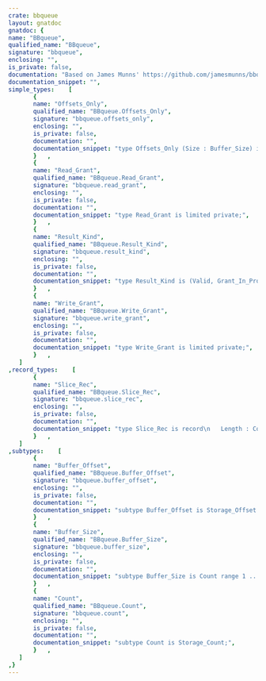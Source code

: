 ```yaml
---
crate: bbqueue
layout: gnatdoc
gnatdoc: {
name: "BBqueue",
qualified_name: "BBqueue",
signature: "bbqueue",
enclosing: "",
is_private: false,
documentation: "Based on James Munns' https://github.com/jamesmunns/bbqueue\n\nBBqueue implements lock free, one producer one consumer, BipBuffers.\n\nThis unit only handles index offsets without having an internal buffer.\nIt can be used to allocate slices of an existing array, e.g.:\n\n   Buf : Storage_Array (8 .. 64) := (others => 0);\n   Q   : aliased Offsets_Only (Buf'Length);\n   WG  : Write_Grant := BBqueue.Empty;\n   S   : Slice_Rec;\nbegin\n   Grant (Q, WG, 8);\n   if State (WG) = Valid then\n      S := Slice (WG);\n      Buf (Buf'First + S.From .. Buf'First + S.To) := (others => 42);\n      Commit (Q, WG);\n   end if;",
documentation_snippet: "",
simple_types:    [
       {
       name: "Offsets_Only",
       qualified_name: "BBqueue.Offsets_Only",
       signature: "bbqueue.offsets_only",
       enclosing: "",
       is_private: false,
       documentation: "",
       documentation_snippet: "type Offsets_Only (Size : Buffer_Size) is limited private;",
       }   ,
       {
       name: "Read_Grant",
       qualified_name: "BBqueue.Read_Grant",
       signature: "bbqueue.read_grant",
       enclosing: "",
       is_private: false,
       documentation: "",
       documentation_snippet: "type Read_Grant is limited private;",
       }   ,
       {
       name: "Result_Kind",
       qualified_name: "BBqueue.Result_Kind",
       signature: "bbqueue.result_kind",
       enclosing: "",
       is_private: false,
       documentation: "",
       documentation_snippet: "type Result_Kind is (Valid, Grant_In_Progress, Insufficient_Size, Empty);",
       }   ,
       {
       name: "Write_Grant",
       qualified_name: "BBqueue.Write_Grant",
       signature: "bbqueue.write_grant",
       enclosing: "",
       is_private: false,
       documentation: "",
       documentation_snippet: "type Write_Grant is limited private;",
       }   ,
   ]
,record_types:    [
       {
       name: "Slice_Rec",
       qualified_name: "BBqueue.Slice_Rec",
       signature: "bbqueue.slice_rec",
       enclosing: "",
       is_private: false,
       documentation: "",
       documentation_snippet: "type Slice_Rec is record\n   Length : Count;\n   From   : Buffer_Offset;\n   To     : Buffer_Offset;\nend record;",
       }   ,
   ]
,subtypes:    [
       {
       name: "Buffer_Offset",
       qualified_name: "BBqueue.Buffer_Offset",
       signature: "bbqueue.buffer_offset",
       enclosing: "",
       is_private: false,
       documentation: "",
       documentation_snippet: "subtype Buffer_Offset is Storage_Offset range 0 .. Count'Last - 1;",
       }   ,
       {
       name: "Buffer_Size",
       qualified_name: "BBqueue.Buffer_Size",
       signature: "bbqueue.buffer_size",
       enclosing: "",
       is_private: false,
       documentation: "",
       documentation_snippet: "subtype Buffer_Size is Count range 1 .. Count'Last;",
       }   ,
       {
       name: "Count",
       qualified_name: "BBqueue.Count",
       signature: "bbqueue.count",
       enclosing: "",
       is_private: false,
       documentation: "",
       documentation_snippet: "subtype Count is Storage_Count;",
       }   ,
   ]
,}
---
```


